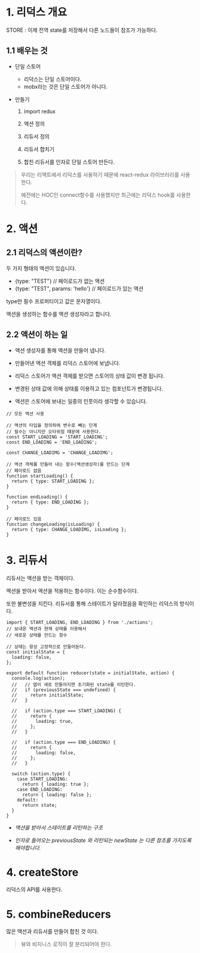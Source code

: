 # 1. 리덕스 개요

STORE : 이제 전역 state를 저장해서 다른 노드들이 참조가 가능하다.



## 1.1 배우는 것

- 단일 스토어

  - 리덕스는 단일 스토어이다. 
  - mobx라는 것은 단일 스토어가 아니다.

- 만들기

  1. import redux

  2. 액션 정의

  3. 리듀서 정의

  4. 리듀서 합치기

  5. 합친 리듀서를 인자로 단일 스토어 만든다.

> 우리는 리액트에서 리덕스를 사용하기 때문에 react-redux 라이브러리를 사용한다.
>
> 예전에는 HOC인 connect함수를 사용했지만 최근에는 리덕스 hook를 사용한다.

# 2. 액션

## 2.1 리덕스의 액션이란?

두 가지 형태의 액션이 있습니다.

- {type: "TEST"} // 페이로드가 없는 액션
- {type: "TEST", params:  'hello'} // 페이로드가 있는 액션

type만 필수 프로퍼티이고 값은 문자열이다.

액션을 생성하는 함수를 액션 생성자라고 합니다.

## 2.2 액션이 하는 일

- 액션 생성자를 통해 액션을 만들어 냅니다.

- 만들어낸 액션 객체를 리덕스 스토어에 보냅니다.
- 리덕스 스토어가 액션 객체를 받으면 스토어의 상태 값이 변경 됩니다. 
- 변경된 상태 값에 의해 상태를 이용하고 있는 컴포넌트가 변경됩니다.
- 액션은 스토어에 보내는 일종의 인풋이라 생각할 수 있습니다.

```react
// 모든 액션 사용

// 액션의 타입을 정의하여 변수로 빼는 단계
// 필수는 아니지만 오타위험 때문에 사용한다.
const START_LOADING = 'START_LOADING';
const END_LOADING = 'END_LOADING';

const CHANGE_LOADIMG = 'CHANGE_LOADIMG';

// 액션 객체를 만들어 내는 함수(액션생성자)를 만드는 단계
// 페이로드 없음
function startLoading() {
  return { type: START_LOADING };
}

function endLoading() {
  return { type: END_LOADING };
}

// 페이로드 있음
function changeLoading(isLoading) {
  return { type: CHANGE_LOADIMG, isLoading };
}
```

# 3. 리듀서

리듀서는 액션을 받는 객체이다.

액션을 받아서 액션을 적용하는 함수이다. 이는 순수함수이다.

또한 불변성을 지킨다. 리듀서를 통해 스테이트가 달라졌음을 확인하는 리덕스의 방식이다.

```react
import { START_LOADING, END_LOADING } from './actions';
// 보내온 액션과 현재 상태를 이용해서
// 새로운 상태를 만드는 함수

// 상태는 항상 고정적으로 만들어둔다.
const initialState = {
  loading: false,
};

export default function reducer(state = initialState, action) {
  console.log(action);
  //   // 앱이 새로 만들어지면 초기화된 state를 리턴한다.
  //   if (previousState === undefined) {
  //     return initialState;
  //   }

  //   if (action.type === START_LOADING) {
  //     return {
  //       loading: true,
  //     };
  //   }

  //   if (action.type === END_LOADING) {
  //     return {
  //       loading: false,
  //     };
  //   }

  switch (action.type) {
    case START_LOADING:
      return { loading: true };
    case END_LOADING:
      return { loading: false };
    default:
      return state;
  }
}
```

- *액션을 받아서 스테이트를 리턴하는 구조*

- *인자로 들어오는 previousState 와 리턴되는 newState 는 다른 참조를 가지도록 해야합니다.*



# 4. createStore

리덕스의 API를 사용한다.

# 5. combineReducers

많은 액션과 리듀서를 만들어 합친 것 이다.





> 뷰와 비지니스 로직이 잘 분리되어야 한다.